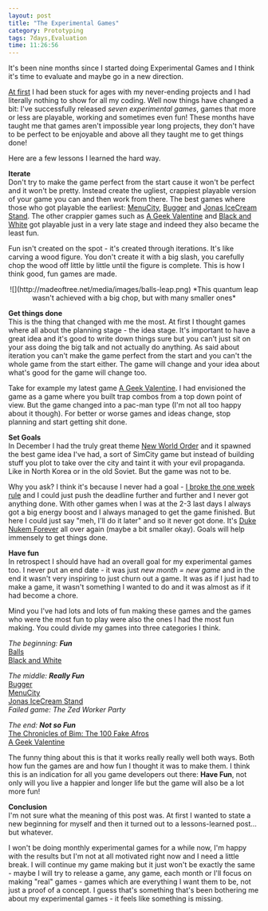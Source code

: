```yaml
---
layout: post
title: "The Experimental Games"
category: Prototyping
tags: 7days,Evaluation
time: 11:26:56
---
```

It's been nine months since I started doing Experimental Games and I think it's time to evaluate and maybe go in a new direction.

[At first](http://madeoftree.net/blog/the_first_worst_post) I had been stuck for ages with my never-ending projects and I had literally nothing to show for all my coding. Well now things have changed a bit: I've successfully released *seven experimental games*, games that more or less are playable, working and sometimes even fun! These months have taught me that games aren't impossible year long projects, they don't have to be perfect to be enjoyable and above all they taught me to get things done!

Here are a few lessons I learned the hard way.

**Iterate**   
Don't try to make the game perfect from the start cause it won't be perfect and it won't be pretty. Instead create the ugliest, crappiest playable version of your game you can and then work from there. The best games where those who got playable the earliest: [MenuCity](http://madeoftree.net/blog/menucity), [Bugger](http://madeoftree.net/blog/bugger) and [Jonas IceCream Stand](http://madeoftree.net/blog/jonas_icecream_stand). The other crappier games such as [A Geek Valentine](http://madeoftree.net/blog/a_geek_valentine) and [Black and White](http://madeoftree.net/blog/black_and_white) got playable just in a very late stage and indeed they also became the least fun.

Fun isn't created on the spot - it's created through iterations. It's like carving a wood figure. You don't create it with a big slash, you carefully chop the wood off little by little until the figure is complete. This is how I think good, fun games are made.

<center>
![](http://madeoftree.net/media/images/balls-leap.png)   
*This quantum leap wasn't achieved with a big chop, but with many smaller ones*</center>  

**Get things done**   
This is the thing that changed with me the most. At first I thought games where all about the planning stage - the idea stage. It's important to have a great idea and it's good to write down things sure but you can't just sit on your ass doing the big talk and not actually do anything. As said about iteration you can't make the game perfect from the start and you can't the whole game from the start either. The game will change and your idea about what's good for the game will change too. 

Take for example my latest game [A Geek Valentine](http://madeoftree.net/blog/a_geek_valentine). I had envisioned the game as a game where you built trap combos from a top down point of view. But the game changed into a pac-man type (I'm not all too happy about it though). For better or worse games and ideas change, stop planning and start getting shit done.

**Set Goals**   
In December I had the truly great theme [New World Order](http://madeoftree.net/blog/december_theme_new_world_order) and it spawned the best game idea I've had, a sort of SimCity game but instead of building stuff you plot to take over the city and taint it with your evil propaganda. Like in North Korea or in the old Soviet. But the game was not to be.

Why you ask? I think it's because I never had a goal - [I broke the one week rule](http://madeoftree.net/blog/breaking_the_rule_of_three) and I could just push the deadline further and further and I never got anything done. With other games when I was at the 2-3 last days I always got a big energy boost and I always managed to get the game finished. But here I could just say "meh, I'll do it later" and so it never got done. It's [Duke Nukem Forever](http://www.wired.com/magazine/2009/12/fail_duke_nukem/all/1) all over again (maybe a bit smaller okay). Goals will help immensely to get things done.

**Have fun**   
In retrospect I should have had an overall goal for my experimental games too. I never put an end date - it was just *new month = new game* and in the end it wasn't very inspiring to just churn out a game. It was as if I just had to make a game, it wasn't something I wanted to do and it was almost as if it had become a chore.

Mind you I've had lots and lots of fun making these games and the games who were the most fun to play were also the ones I had the most fun making. You could divide my games into three categories I think.

*The beginning: **Fun***   
[Balls](http://madeoftree.net/blog/balls)   
[Black and White](http://madeoftree.net/blog/black_and_white)

*The middle: **Really Fun***   
[Bugger](http://madeoftree.net/blog/bugger)   
[MenuCity](http://madeoftree.net/blog/menucity)   
[Jonas IceCream Stand](http://madeoftree.net/blog/jonas_icecream_stand)   
*Failed game: The Zed Worker Party* 

*The end: **Not so Fun***   
[The Chronicles of Bim: The 100 Fake Afros](http://madeoftree.net/blog/the_chronicles_of_bim_the_100_fake_afros)   
[A Geek Valentine](http://madeoftree.net/blog/a_geek_valentine)

The funny thing about this is that it works really really well both ways. Both how fun the games are and how fun I thought it was to make them. I think this is an indication for all you game developers out there: **Have Fun**, not only will you live a happier and longer life but the game will also be a lot more fun!

**Conclusion**   
I'm not sure what the meaning of this post was. At first I wanted to state a new beginning for myself and then it turned out to a lessons-learned post... but whatever.

I won't be doing monthly experimental games for a while now, I'm happy with the results but I'm not at all motivated right now and I need a little break. I will continue my game making but it just won't be exactly the same - maybe I will try to release a game, any game, each month or I'll focus on making "real" games - games which are everything I want them to be, not just a proof of a concept. I guess that's something that's been bothering me about my experimental games - it feels like something is missing.

